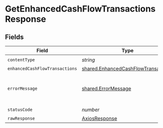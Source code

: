 # GetEnhancedCashFlowTransactionsResponse


## Fields

| Field                                                                                      | Type                                                                                       | Required                                                                                   | Description                                                                                |
| ------------------------------------------------------------------------------------------ | ------------------------------------------------------------------------------------------ | ------------------------------------------------------------------------------------------ | ------------------------------------------------------------------------------------------ |
| `contentType`                                                                              | *string*                                                                                   | :heavy_check_mark:                                                                         | N/A                                                                                        |
| `enhancedCashFlowTransactions`                                                             | [shared.EnhancedCashFlowTransactions](../../models/shared/enhancedcashflowtransactions.md) | :heavy_minus_sign:                                                                         | OK                                                                                         |
| `errorMessage`                                                                             | [shared.ErrorMessage](../../models/shared/errormessage.md)                                 | :heavy_minus_sign:                                                                         | Your API request was not properly authorized.                                              |
| `statusCode`                                                                               | *number*                                                                                   | :heavy_check_mark:                                                                         | N/A                                                                                        |
| `rawResponse`                                                                              | [AxiosResponse](https://axios-http.com/docs/res_schema)                                    | :heavy_minus_sign:                                                                         | N/A                                                                                        |
